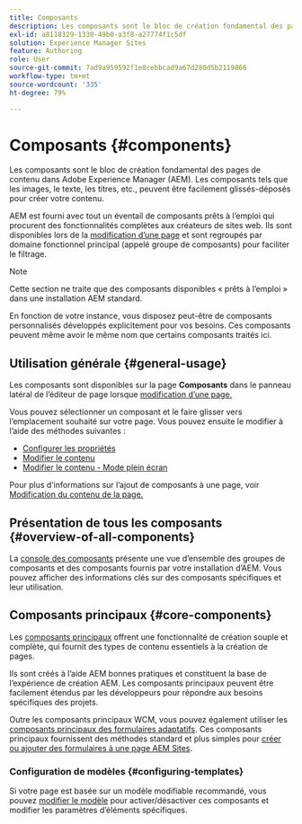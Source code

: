 ```yaml
---
title: Composants
description: Les composants sont le bloc de création fondamental des pages de contenu dans AEM
exl-id: a8118329-1330-49b0-a3f8-a27774f1c5df
solution: Experience Manager Sites
feature: Authoring
role: User
source-git-commit: 7ad9a959592f1e8cebbcad9a67d280d5b2119866
workflow-type: tm+mt
source-wordcount: '335'
ht-degree: 79%

---
```


# Composants {#components}

Les composants sont le bloc de création fondamental des pages de contenu dans Adobe Experience Manager (AEM). Les composants tels que les images, le texte, les titres, etc., peuvent être facilement glissés-déposés pour créer votre contenu.

AEM est fourni avec tout un éventail de composants prêts à l’emploi qui procurent des fonctionnalités complètes aux créateurs de sites web. Ils sont disponibles lors de la [modification d’une page](/help/sites-cloud/authoring/page-editor/edit-content.md) et sont regroupés par domaine fonctionnel principal (appelé groupe de composants) pour faciliter le filtrage.

>[!NOTE]
>
>Cette section ne traite que des composants disponibles « prêts à l’emploi » dans une installation AEM standard.
>
>En fonction de votre instance, vous disposez peut-être de composants personnalisés développés explicitement pour vos besoins. Ces composants peuvent même avoir le même nom que certains composants traités ici.

## Utilisation générale {#general-usage}

Les composants sont disponibles sur la page **Composants** dans le panneau latéral de l’éditeur de page lorsque [modification d’une page.](/help/sites-cloud/authoring/page-editor/edit-content.md)

Vous pouvez sélectionner un composant et le faire glisser vers l’emplacement souhaité sur votre page. Vous pouvez ensuite le modifier à l’aide des méthodes suivantes :

* [Configurer les propriétés](/help/sites-cloud/authoring/sites-console/page-properties.md)
* [Modifier le contenu](/help/sites-cloud/authoring/page-editor/edit-content.md)
* [Modifier le contenu - Mode plein écran](/help/sites-cloud/authoring/page-editor/edit-content.md#edit-content-full-screen-mode)

Pour plus d’informations sur l’ajout de composants à une page, voir [Modification du contenu de la page.](/help/sites-cloud/authoring/page-editor/edit-content.md)

## Présentation de tous les composants {#overview-of-all-components}

La [console des composants](/help/sites-cloud/authoring/components-console.md) présente une vue d’ensemble des groupes de composants et des composants fournis par votre installation d’AEM. Vous pouvez afficher des informations clés sur des composants spécifiques et leur utilisation.

## Composants principaux {#core-components}

Les [composants principaux](https://experienceleague.adobe.com/docs/experience-manager-core-components/using/introduction.html?lang=fr) offrent une fonctionnalité de création souple et complète, qui fournit des types de contenu essentiels à la création de pages.

Ils sont créés à l’aide AEM bonnes pratiques et constituent la base de l’expérience de création AEM. Les composants principaux peuvent être facilement étendus par les développeurs pour répondre aux besoins spécifiques des projets.

Outre les composants principaux WCM, vous pouvez également utiliser les [composants principaux des formulaires adaptatifs](https://experienceleague.adobe.com/docs/experience-manager-core-components/using/adaptive-forms/introduction.html?lang=fr#features). Ces composants principaux fournissent des méthodes standard et plus simples pour [créer ou ajouter des formulaires à une page AEM Sites](/help/forms/create-or-add-an-adaptive-form-to-aem-sites-page.md).

### Configuration de modèles {#configuring-templates}

Si votre page est basée sur un modèle modifiable recommandé, vous pouvez [modifier le modèle](/help/sites-cloud/authoring/sites-console/templates.md) pour activer/désactiver ces composants et modifier les paramètres d’éléments spécifiques.
